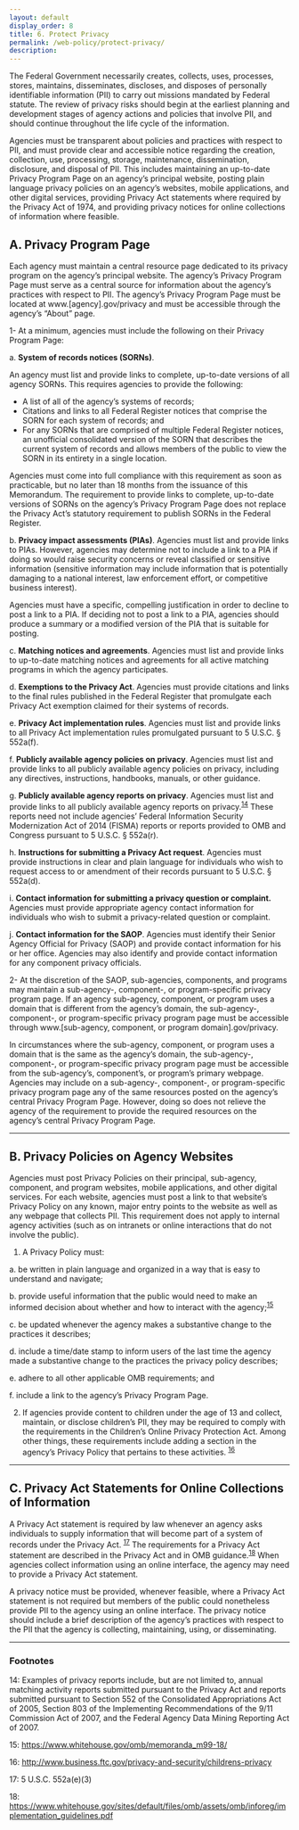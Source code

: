 ```yaml
---
layout: default
display_order: 8
title: 6. Protect Privacy
permalink: /web-policy/protect-privacy/
description:
---
```

The Federal Government necessarily creates, collects, uses, processes, stores, maintains, disseminates, discloses, and disposes of personally identifiable information (PII) to carry out missions mandated by Federal statute. The review of privacy risks should begin at the earliest planning and development stages of agency actions and policies that involve PII, and should continue throughout the life cycle of the information.

Agencies must be transparent about policies and practices with respect to PII, and must provide clear and accessible notice regarding the creation, collection, use, processing, storage, maintenance, dissemination, disclosure, and disposal of PII. This includes maintaining an up-to-date Privacy Program Page on an agency’s principal website, posting plain language privacy policies on an agency’s websites, mobile applications, and other digital services, providing Privacy Act statements where required by the Privacy Act of 1974, and providing privacy notices for online collections of information where feasible.

## A.	Privacy Program Page

Each agency must maintain a central resource page dedicated to its privacy program on the agency’s principal website.  The agency’s Privacy Program Page must serve as a central source for information about the agency’s practices with respect to PII.  The agency’s Privacy Program Page must be located at www.[agency].gov/privacy and must be accessible through the agency’s “About” page.  

1- 
At a minimum, agencies must include the following on their Privacy Program Page:

a. **System of records notices (SORNs)**.

An agency must list and provide links to complete, up-to-date versions of all agency SORNs.  This requires agencies to provide the following:
  * A list of all of the agency’s systems of records;
  * Citations and links to all Federal Register notices that comprise the SORN for each system of records; and
  * For any SORNs that are comprised of multiple Federal Register notices, an unofficial consolidated version of the SORN that describes the current system of records and allows members of the public to view the SORN in its entirety in a single location.

Agencies must come into full compliance with this requirement as soon as practicable, but no later than 18 months from the issuance of this Memorandum. The requirement to provide links to complete, up-to-date versions of SORNs on the agency’s Privacy Program Page does not replace the Privacy Act’s statutory requirement to publish SORNs in the Federal Register. 

b. **Privacy impact assessments (PIAs)**. 
Agencies must list and provide links to PIAs.  However, agencies may determine not to include a link to a PIA if doing so would raise security concerns or reveal classified or sensitive information (sensitive information may include information that is potentially damaging to a national interest, law enforcement effort, or competitive business interest).  

Agencies must have a specific, compelling justification in order to decline to post a link to a PIA.  If deciding not to post a link to a PIA, agencies should produce a summary or a modified version of the PIA that is suitable for posting.
	
c.	**Matching notices and agreements**.  Agencies must list and provide links to up-to-date matching notices and agreements for all active matching programs in which the agency participates.  

d.	**Exemptions to the Privacy Act**.  Agencies must provide citations and links to the final rules published in the Federal Register that promulgate each Privacy Act exemption claimed for their systems of records.

e.	**Privacy Act implementation rules**.  Agencies must list and provide links to all Privacy Act implementation rules promulgated pursuant to 5 U.S.C. § 552a(f).

f.	**Publicly available agency policies on privacy**.  Agencies must list and provide links to all publicly available agency policies on privacy, including any directives, instructions, handbooks, manuals, or other guidance.

g.	**Publicly available agency reports on privacy**.  Agencies must list and provide links to all publicly available agency reports on privacy.<sup>[14](#myfootnote13)</sup>   These reports need not include agencies’ Federal Information Security Modernization Act of 2014 (FISMA) reports or reports provided to OMB and Congress pursuant to 5 U.S.C. § 552a(r).

h.	**Instructions for submitting a Privacy Act request**.  Agencies must provide instructions in clear and plain language for individuals who wish to request access to or amendment of their records pursuant to 5 U.S.C. § 552a(d).

i.	**Contact information for submitting a privacy question or complaint.**  Agencies must provide appropriate agency contact information for individuals who wish to submit a privacy-related question or complaint.

j.	**Contact information for the SAOP**.  Agencies must identify their Senior Agency Official for Privacy (SAOP) and provide contact information for his or her office.  Agencies may also identify and provide contact information for any component privacy officials.

2- 
At the discretion of the SAOP, sub-agencies, components, and programs may maintain a sub-agency-, component-, or program-specific privacy program page.  If an agency sub-agency, component, or program uses a domain that is different from the agency’s domain, the sub-agency-, component-, or program-specific privacy program page must be accessible through www.[sub-agency, component, or program domain].gov/privacy.  

In circumstances where the sub-agency, component, or program uses a domain that is the same as the agency’s domain, the sub-agency-, component-, or program-specific privacy program page must be accessible from the sub-agency’s, component’s, or program’s primary webpage. Agencies may include on a sub-agency-, component-, or program-specific privacy program page any of the same resources posted on the agency’s central Privacy Program Page.  However, doing so does not relieve the agency of the requirement to provide the required resources on the agency’s central Privacy Program Page.

***

## B.	Privacy Policies on Agency Websites

Agencies must post Privacy Policies on their principal, sub-agency, component, and program websites, mobile applications, and other digital services.  For each website, agencies must post a link to that website’s Privacy Policy on any known, major entry points to the website as well as any webpage that collects PII.  This requirement does not apply to internal agency activities (such as on intranets or online interactions that do not involve the public).

1.	A Privacy Policy must:

a.	be written in plain language and organized in a way that is easy to understand and navigate;  

b.	provide useful information that the public would need to make an informed decision about whether and how to interact with the agency;<sup>[15](#myfootnote13)</sup> 

c.	be updated whenever the agency makes a substantive change to the practices it describes;

d.	include a time/date stamp to inform users of the last time the agency made a substantive change to the practices the privacy policy describes;

e.	adhere to all other applicable OMB requirements; and

f.	include a link to the agency’s Privacy Program Page.

2.	If agencies provide content to children under the age of 13 and collect, maintain, or disclose children’s PII, they may be required to comply with the requirements in the Children’s Online Privacy Protection Act.  Among other things, these requirements include adding a section in the agency’s Privacy Policy that pertains to these activities. <sup>[16](#myfootnote16)</sup>

***

## C.	Privacy Act Statements for Online Collections of Information

A Privacy Act statement is required by law whenever an agency asks individuals to supply information that will become part of a system of records under the Privacy Act. <sup>[17](#myfootnote13)</sup>   The requirements for a Privacy Act statement are described in the Privacy Act and in OMB guidance.<sup>[18](#myfootnote18)</sup>   When agencies collect information using an online interface, the agency may need to provide a Privacy Act statement.

A privacy notice must be provided, whenever feasible, where a Privacy Act statement is not required but members of the public could nonetheless provide PII to the agency using an online interface.  The privacy notice should include a brief description of the agency’s practices with respect to the PII that the agency is collecting, maintaining, using, or disseminating.

***
### Footnotes
<a name="myfootnote1">14</a>: Examples of privacy reports include, but are not limited to, annual matching activity reports submitted pursuant to the Privacy Act and reports submitted pursuant to Section 552 of the Consolidated Appropriations Act of 2005, Section 803 of the Implementing Recommendations of the 9/11 Commission Act of 2007, and the Federal Agency Data Mining Reporting Act of 2007.

<a name="myfootnote1">15</a>: https://www.whitehouse.gov/omb/memoranda_m99-18/ 

<a name="myfootnote1">16</a>: http://www.business.ftc.gov/privacy-and-security/childrens-privacy

<a name="myfootnote1">17</a>: 5 U.S.C. 552a(e)(3)

<a name="myfootnote1">18</a>: https://www.whitehouse.gov/sites/default/files/omb/assets/omb/inforeg/implementation_guidelines.pdf 
